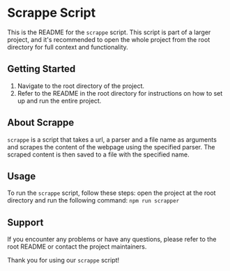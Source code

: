 # Scrappe Script

This is the README for the `scrappe` script. This script is part of a larger project, and it's recommended to open the whole project from the root directory for full context and functionality.

## Getting Started

1. Navigate to the root directory of the project.
2. Refer to the README in the root directory for instructions on how to set up and run the entire project.

## About Scrappe

`scrappe` is a script that takes a url, a parser and a file name as arguments and scrapes the content of the webpage using the specified parser. The scraped content is then saved to a file with the specified name.

## Usage

To run the `scrappe` script, follow these steps: open the project at the root directory and run the following command: `npm run scrapper`

## Support

If you encounter any problems or have any questions, please refer to the root README or contact the project maintainers.

Thank you for using our `scrappe` script!

